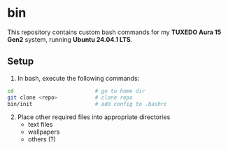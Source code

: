 # bin

This repository contains custom bash commands for my
**TUXEDO Aura 15 Gen2** system, running **Ubuntu 24.04.1 LTS**.

## Setup
1. In bash, execute the following commands:
~~~bash
cd                          # go to home dir
git clone <repo>            # clone repo
bin/init                    # add config to .bashrc
~~~

2. Place other required files into appropriate directories
   - text files
   - wallpapers
   - others (?)

